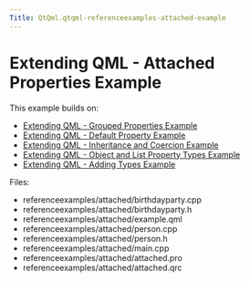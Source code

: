 ```yaml
---
Title: QtQml.qtqml-referenceexamples-attached-example
---
```

        
Extending QML - Attached Properties Example
===========================================

<span class="subtitle"></span>
<span id="details"></span>
This example builds on:

-   [Extending QML - Grouped Properties Example](https://developer.ubuntu.comapps/qml/sdk-15.04.3/QtQml.referenceexamples-grouped/)
-   [Extending QML - Default Property Example](https://developer.ubuntu.comapps/qml/sdk-15.04.3/QtQml.referenceexamples-default/)
-   [Extending QML - Inheritance and Coercion Example](https://developer.ubuntu.comapps/qml/sdk-15.04.3/QtQml.referenceexamples-coercion/)
-   [Extending QML - Object and List Property Types Example](https://developer.ubuntu.comapps/qml/sdk-15.04.3/QtQml.referenceexamples-properties/)
-   [Extending QML - Adding Types Example](https://developer.ubuntu.comapps/qml/sdk-15.04.3/QtQml.referenceexamples-adding/)

Files:

-   referenceexamples/attached/birthdayparty.cpp
-   referenceexamples/attached/birthdayparty.h
-   referenceexamples/attached/example.qml
-   referenceexamples/attached/person.cpp
-   referenceexamples/attached/person.h
-   referenceexamples/attached/main.cpp
-   referenceexamples/attached/attached.pro
-   referenceexamples/attached/attached.qrc

